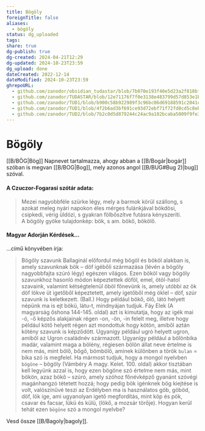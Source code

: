 ```yaml
---
title: Bögöly
foreignTitle: false
aliases:
  - bögöly
status: dg_uploaded
tags: 
share: true
dg-publish: true
dg-created: 2024-04-21T12:29
dg-updated: 2024-10-23T23:59
dg_upload: done
dateCreated: 2022-12-14
dateModified: 2024-10-23T23:59
ghrepoURL:
  - github.com/zanodor/obsidian_tudastar/blob/7b070e193f40e5d23a2f818bf803593fb05aaed9/B/B%C3%B6g%C3%B6ly.md
  - github.com/zanodor/TUDASTAR/blob/12e71176f7f0e3138e483799d57d853e1bed8a4e/B/B%C3%B6g%C3%B6ly.md
  - github.com/zanodor/TUD1/blob/b900c58b922989f3c96bc06d69188591c2041c82/B/B%C3%B6g%C3%B6ly.md
  - github.com/zanodor/TUD1/blob/4f2b6ad3bf691ce93d72ebf71f72fd0cd5c8eb69/B/B%C3%B6g%C3%B6ly.md
  - github.com/zanodor/TUD2/blob/7b2c0d5d879244c24ac9a102bcaba5009f9fe3a5/B/B%C3%B6g%C3%B6ly.md
---
```


# Bögöly

[[B/BÖG\|Bög]] Napnevet tartalmazza, ahogy abban a [[B/Bogár\|bogár]] szóban is megvan [[B/BOG\|Bog]], mely azonos angol [[B/BUG#Bug 2)\|bug]] szóval.  

#### A Czuczor-Fogarasi szótár adata:

> Mezei nagyobbféle szürke légy, mely a barmok körül szállong, s azokat meleg nyári napokon éles mérges fulánkjával bökdösi, csipkedi, vérig üldözi, s gyakran fölbőszítve futásra kényszeríti.  
> A bögöly gyöke tulajdonkép: bök, s am. bökő, bökölő.  


#### Magyar Adorján Kérdések...  

...című könyvében írja:  
> Bögöly szavunk Ballaginál előfordul még bögöl és bököl alakban is, amely szavunknak bök – döf igébőli származása (lévén a bögöly nagyobbfajta szúró légy) egészen világos. Ezen bököl vagy bögöly szavunkhoz hasonló módon képeztettek döföl, emel, ötöl-hatol szavaink, valamint kétségtelenül öböl főnevünk is, amely utóbbi az ök döf lökve üt igetőből képeztetett, amely igetőből még öklel – döf, szúr szavunk is keletkezett. (Ball.) Hogy például bökő, ölő, látó helyett népünk ma is ejt bökü, látu-t, mindnyájan tudjuk. Fáy Elek (A magyarság őshona 144-145. oldal) azt is kimutatja, hogy az igék mai -ó, -ő képzős alakjainak régen -on, -ön, -in felelt meg, illetve hogy például kötő helyett régen azt mondottuk hogy kötön, amiből aztán kötény szavunk is képződött. Ugyanígy például ugró helyett ugron, amiből az Ugron családnév származott. Ugyanígy például a bölönbika madár, valamint maga a bölény, régiesen bölön állat neve értelme is nem más, mint bölő, bőgő, bömbölő, aminek különben a török `bulan` = bika szó is megfelel. Ha mármost tudjuk, hogy a mongol nyelvben `bögöne` – bögöly (Vámbéry A magy. Kelet. 100. oldal) akkor tisztában kell legyünk azzal is, hogy ezen bögöne szó értelme nem más, mint bökön, azaz bökő – szúró, amely szóhoz főnévképző gyanánt szóvégi magánhangzó tétetett hozzá; hogy pedig bök igénknek bög kiejtése is volt, valószínűvé teszi az Erdélyben ma is használatos göb, göböd, döf, lök ige, ami ugyanolyan igető megfordítás, mint köp és pök, csavar és facsar, lükü és külü, (lökő, a mozsár törője). Hogyan kerül tehát ezen `bögöne` szó a mongol nyelvbe?  

Vesd össze [[B/Bagoly\|bagoly]].  